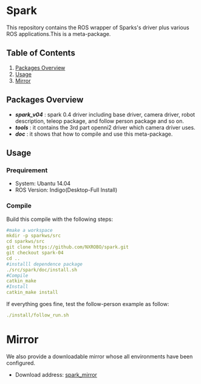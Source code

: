 # Spark

This repository contains the ROS wrapper of Sparks's driver plus various ROS applications.This is a meta-package.

## Table of Contents

1. [Packages Overview](#packages-overview)
2. [Usage](#usage)
3. [Mirror](#mirror)

## Packages Overview

* ***spark_v04*** : spark 0.4 driver including base driver, camera driver, robot description, teleop package, and follow person package and so on.
* ***tools*** : it contains the 3rd part openni2 driver which camera driver uses.
* ***doc*** : it shows that how to compile and use this meta-package.

## Usage

### Prequirement

* System:	Ubantu 14.04
* ROS Version:	Indigo(Desktop-Full Install) 

### Compile

Build this compile with the following steps:
```yaml
#make a workspace
mkdir -p sparkws/src
cd sparkws/src
git clone https://github.com/NXROBO/spark.git
git checkout spark-04
cd ..
#installl dependence package
./src/spark/doc/install.sh
#Compile
catkin_make
#Install
catkin_make install
```
If everything goes fine, test the follow-person example as follow:
```yaml
./install/follow_run.sh
```

# Mirror

We also provide a downloadable mirror whose all environments have been configured.
*  Download address: [spark_mirror](http://pan.baidu.com/s/1i4ZlH4p)

